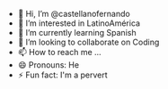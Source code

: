 - 👋 Hi, I’m @castellanofernando
- 👀 I’m interested in LatinoAmérica
- 🌱 I’m currently learning Spanish
- 💞️ I’m looking to collaborate on Coding
- 📫 How to reach me ...
- 😄 Pronouns: He
- ⚡ Fun fact: I'm a pervert

<!---
castellanofernando/castellanofernando is a ✨ special ✨ repository because its `README.md` (this file) appears on your GitHub profile.
You can click the Preview link to take a look at your changes.
--->
